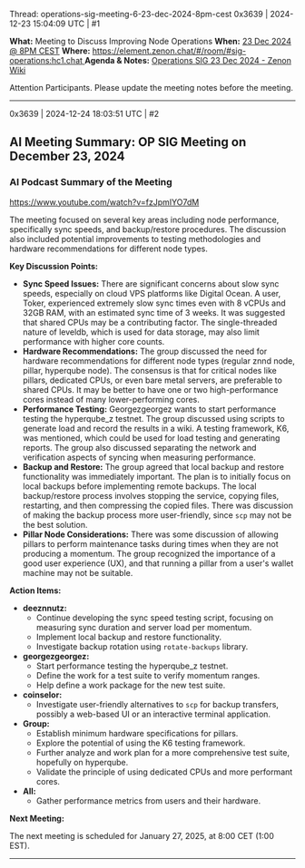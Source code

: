 Thread: operations-sig-meeting-6-23-dec-2024-8pm-cest
0x3639 | 2024-12-23 15:04:09 UTC | #1

**What:** Meeting to Discuss Improving Node Operations
**When:** [23 Dec 2024 @ 8PM CEST](https://www.worldtimebuddy.com/?qm=1&lid=6,5,12&h=6&date=2024-12-23&sln=12-13&hf=0)
**Where:** [https://element.zenon.chat/#/room/#sig-operations:hc1.chat ](https://element.zenon.chat/#/room/#sig-operations:hc1.chat)
**Agenda & Notes:** [Operations SIG 23 Dec 2024 - Zenon Wiki ](https://zenon.wiki/index.php/Operations_SIG_23_Dec_2024)

Attention Participants. Please update the meeting notes before the meeting.

-------------------------

0x3639 | 2024-12-24 18:03:51 UTC | #2

## AI Meeting Summary: OP SIG Meeting on December 23, 2024

### AI Podcast Summary of the Meeting

https://www.youtube.com/watch?v=fzJpmIYO7dM

The meeting focused on several key areas including node performance, specifically sync speeds, and backup/restore procedures. The discussion also included potential improvements to testing methodologies and hardware recommendations for different node types.

**Key Discussion Points:**

*   **Sync Speed Issues:**  There are significant concerns about slow sync speeds, especially on cloud VPS platforms like Digital Ocean.  A user, Toker, experienced extremely slow sync times even with 8 vCPUs and 32GB RAM, with an estimated sync time of 3 weeks. It was suggested that shared CPUs may be a contributing factor. The single-threaded nature of leveldb, which is used for data storage, may also limit performance with higher core counts.
*   **Hardware Recommendations:** The group discussed the need for hardware recommendations for different node types (regular znnd node, pillar, hyperqube node). The consensus is that for critical nodes like pillars, dedicated CPUs, or even bare metal servers, are preferable to shared CPUs. It may be better to have one or two high-performance cores instead of many lower-performing cores.
*   **Performance Testing:** Georgezgeorgez wants to start performance testing the hyperqube\_z testnet. The group discussed using scripts to generate load and record the results in a wiki. A testing framework, K6, was mentioned, which could be used for load testing and generating reports. The group also discussed separating the network and verification aspects of syncing when measuring performance.
*   **Backup and Restore:** The group agreed that local backup and restore functionality was immediately important. The plan is to initially focus on local backups before implementing remote backups. The local backup/restore process involves stopping the service, copying files, restarting, and then compressing the copied files.  There was discussion of making the backup process more user-friendly, since `scp` may not be the best solution.
*   **Pillar Node Considerations:**  There was some discussion of allowing pillars to perform maintenance tasks during times when they are not producing a momentum. The group recognized the importance of a good user experience (UX), and that running a pillar from a user's wallet machine may not be suitable.

**Action Items:**

*   **deeznnutz:**
    *   Continue developing the sync speed testing script, focusing on measuring sync duration and server load per momentum.
    *   Implement local backup and restore functionality.
    *   Investigate backup rotation using `rotate-backups` library.
*   **georgezgeorgez:**
    *   Start performance testing the hyperqube\_z testnet.
    *   Define the work for a test suite to verify momentum ranges.
    *   Help define a work package for the new test suite.
*   **coinselor:**
    *   Investigate user-friendly alternatives to `scp` for backup transfers, possibly a web-based UI or an interactive terminal application.
*   **Group:**
    *   Establish minimum hardware specifications for pillars.
    *   Explore the potential of using the K6 testing framework.
    *   Further analyze and work plan for a more comprehensive test suite, hopefully on hyperqube.
    *   Validate the principle of using dedicated CPUs and more performant cores.
*   **All:**
    *   Gather performance metrics from users and their hardware.

**Next Meeting:**

The next meeting is scheduled for January 27, 2025, at 8:00 CET (1:00 EST).

-------------------------

